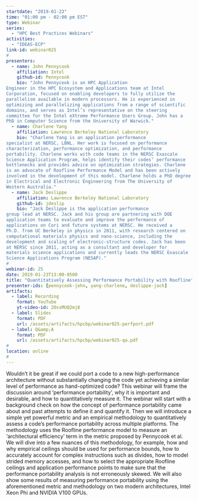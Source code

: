 ```yaml
---
startdate: "2019-01-23"
time: "01:00 pm - 02:00 pm EST"
type: Webinar
series:
  - "HPC Best Practices Webinars"
activities:
  - "IDEAS-ECP"
link-id: webinar025
#
presenters:
  - name: John Pennycook
    affiliation: Intel
    github-id: Pennycook
    bio: "John Pennycook is an HPC Application
Engineer in the HPC Ecosystem and Applications team at Intel
Corporation, focused on enabling developers to fully utilize the
parallelism available in modern processors. He is experienced in
optimizing and parallelizing applications from a range of scientific
domains, and serves as Intel’s representative on the steering
committee for the Intel eXtreme Performance Users Group. John has a
PhD in Computer Science from the University of Warwick."
  - name: Charlene Yang
    affiliation: Lawrence Berkeley National Laboratory
    bio: "Charlene Yang is an application performance
specialist at NERSC, LBNL. Her work is focused on performance
characterization, performance optimization, and performance
portability. Charlene works with code teams in the NERSC Exascale
Science Application Program, helps identify their codes’ performance
bottlenecks and provides advice on optimization strategies. Charlene
is an advocate of Roofline Performance Model and has been actively
involved in the development of this model. Charlene holds a PhD degree
in Electrical and Electronic Engineering from The University of
Western Australia."
  - name: Jack Deslippe
    affiliation: Lawrence Berkeley National Laboratory
    github-id: jdeslip
    bio: "Jack Deslippe is the application performance
group lead at NERSC. Jack and his group are partnering with DOE
application teams to evaluate and improve the performance of
applications on Cori and future systems at NERSC. He received a
Ph.D. from UC Berkeley in physics in 2011, with research centered on
computational materials physics and nano-science, including the
development and scaling of electronic-structure codes. Jack has been
at NERSC since 2011, acting as a consultant and developer for
materials science applications and currently leads the NERSC Exascale
Science Applications Program (NESAP)."
#
webinar-id: 25
date: 2019-01-23T13:00-0500
title: "Quantitatively Assessing Performance Portability with Roofline"
presenter-ids: [pennycook-john, yang-charlene, deslippe-jack]
artifacts:
  - label: Recording
    format: YouTube
    yt-video-id: 2OvsMUQ2mj8
  - label: Slides
    format: PDF
    url: /assets/artifacts/hpcbp/webinar025-perfport.pdf
  - label: Q&amp;A
    format: PDF
    url: /assets/artifacts/hpcbp/webinar025-qa.pdf
#
location: online
#
---
```

 Wouldn’t it be great if we could port a code to a new
 high-performance architecture without substantially changing the code
 yet achieving a similar level of performance as hand-optimized code?
 This webinar will frame the discussion around ‘performance
 portability’, why it is important and desirable, and how to
 quantitatively measure it. The webinar will start with a background
 check on how the concept of performance portability came about and
 past attempts to define it and quantify it. Then we will introduce a
 simple yet powerful metric and an empirical methodology to
 quantitatively assess a code’s performance portability across
 multiple platforms. The methodology uses the Roofline performance
 model to measure an ‘architectural efficiency’ term in the metric
 proposed by Pennycook et al. We will dive into a few nuances of this
 methodology, for example, how and why empirical ceilings should be
 used for performance bounds, how to accurately account for complex
 instructions such as divides, how to model strided memory accesses,
 and how to select the appropriate Roofline ceilings and application
 performance points to make sure that the performance portability
 analysis is not erroneously skewed. We will also show some results of
 measuring performance portability using the aforementioned metric and
 methodology on two modern architectures, Intel Xeon Phi and NVIDIA
 V100 GPUs.
